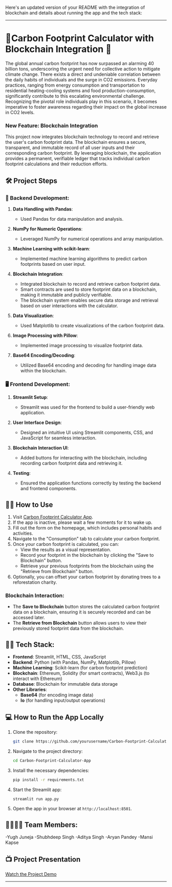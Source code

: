Here's an updated version of your README with the integration of blockchain and details about running the app and the tech stack:

---

# 🌳Carbon Footprint Calculator with Blockchain Integration 🌳

The global annual carbon footprint has now surpassed an alarming 40 billion tons, underscoring the urgent need for collective action to mitigate climate change. There exists a direct and undeniable correlation between the daily habits of individuals and the surge in CO2 emissions. Everyday practices, ranging from energy consumption and transportation to residential heating-cooling systems and food production-consumption, significantly contribute to this escalating environmental challenge. Recognizing the pivotal role individuals play in this scenario, it becomes imperative to foster awareness regarding their impact on the global increase in CO2 levels.

### New Feature: Blockchain Integration
This project now integrates blockchain technology to record and retrieve the user's carbon footprint data. The blockchain ensures a secure, transparent, and immutable record of all user inputs and their corresponding carbon footprint. By leveraging blockchain, the application provides a permanent, verifiable ledger that tracks individual carbon footprint calculations and their reduction efforts.

## 🛠️ Project Steps

### 🧩 Backend Development:
1. **Data Handling with Pandas**:
   - Used Pandas for data manipulation and analysis.

2. **NumPy for Numeric Operations**:
   - Leveraged NumPy for numerical operations and array manipulation.

3. **Machine Learning with scikit-learn**:
   - Implemented machine learning algorithms to predict carbon footprints based on user input.

4. **Blockchain Integration**:
   - Integrated blockchain to record and retrieve carbon footprint data.
   - Smart contracts are used to store footprint data on a blockchain, making it immutable and publicly verifiable.
   - The blockchain system enables secure data storage and retrieval based on user interactions with the calculator.

5. **Data Visualization**:
   - Used Matplotlib to create visualizations of the carbon footprint data.

6. **Image Processing with Pillow**:
   - Implemented image processing to visualize footprint data.

7. **Base64 Encoding/Decoding**:
   - Utilized Base64 encoding and decoding for handling image data within the blockchain.

### 🖥️ Frontend Development:
1. **Streamlit Setup**:
   - Streamlit was used for the frontend to build a user-friendly web application.

2. **User Interface Design**:
   - Designed an intuitive UI using Streamlit components, CSS, and JavaScript for seamless interaction.

3. **Blockchain Interaction UI**:
   - Added buttons for interacting with the blockchain, including recording carbon footprint data and retrieving it.

4. **Testing**:
   - Ensured the application functions correctly by testing the backend and frontend components.

## 👩‍🏫 How to Use

1. Visit [Carbon Footprint Calculator App](https://carbonfootprintcalculator.streamlit.app/).
2. If the app is inactive, please wait a few moments for it to wake up.
3. Fill out the form on the homepage, which includes personal habits and activities.
4. Navigate to the "Consumption" tab to calculate your carbon footprint.
5. Once your carbon footprint is calculated, you can:
   - View the results as a visual representation.
   - Record your footprint in the blockchain by clicking the "Save to Blockchain" button.
   - Retrieve your previous footprints from the blockchain using the "Retrieve from Blockchain" button.
6. Optionally, you can offset your carbon footprint by donating trees to a reforestation charity.

### Blockchain Interaction:
- The **Save to Blockchain** button stores the calculated carbon footprint data on a blockchain, ensuring it is securely recorded and can be accessed later.
- The **Retrieve from Blockchain** button allows users to view their previously stored footprint data from the blockchain.

## 🧑‍💻 Tech Stack:
- **Frontend**: Streamlit, HTML, CSS, JavaScript
- **Backend**: Python (with Pandas, NumPy, Matplotlib, Pillow)
- **Machine Learning**: Scikit-learn (for carbon footprint prediction)
- **Blockchain**: Ethereum, Solidity (for smart contracts), Web3.js (to interact with Ethereum)
- **Database**: Blockchain for immutable data storage
- **Other Libraries**: 
  - **Base64** (for encoding image data)
  - **Io** (for handling input/output operations)

## 💻 How to Run the App Locally

1. Clone the repository:
   ```bash
   git clone https://github.com/yourusername/Carbon-Footprint-Calculator-App.git
   ```

2. Navigate to the project directory:
   ```bash
   cd Carbon-Footprint-Calculator-App
   ```

3. Install the necessary dependencies:
   ```bash
   pip install -r requirements.txt
   ```

4. Start the Streamlit app:
   ```bash
   streamlit run app.py
   ```

5. Open the app in your browser at `http://localhost:8501`.

## 👨‍👩‍👧‍👦 Team Members:

-Yugh Juneja 
-Shubhdeep Singh
-Aditya Singh
-Aryan Pandey
-Mansi Kapse

## 📺 Project Presentation

[Watch the Project Demo](https://github.com/mesutdmn/Carbon-Footprint-Calculator-App/assets/72805471/657285e0-eded-4296-8937-fd2d22f7aeef)

---


